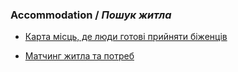 ### Accommodation / _Пошук житла_

* [Карта місць, де люди готові прийняти біженців](https://icanhelp.host/?fbclid=IwAR0ToiiqUAnlCIA8QsH1goO94-gYy3ZKuL9eW8nYLsE_cPh2F3vjMUgdUnM)

* [Матчинг житла та потреб](www.unterkunft-ukraine.de)
